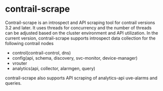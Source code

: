 # contrail-scrape
Contrail-scrape is an introspect and API scraping tool for contrail versions 3.2 and later.
It uses threads for concurrency and the number of threads can be adjusted based on the cluster environment and API utilization.
In the current version, contrail-scrape supports introspect data collection for the following contrail nodes
+ control(contrail-control, dns)
+ config(api, schema, discovery, svc-monitor, device-manager)
+ vrouter
+ analytics(api, collector, alarmgen, query)

contrail-scrape also supports API scraping of analytics-api uve-alarms and queries.
